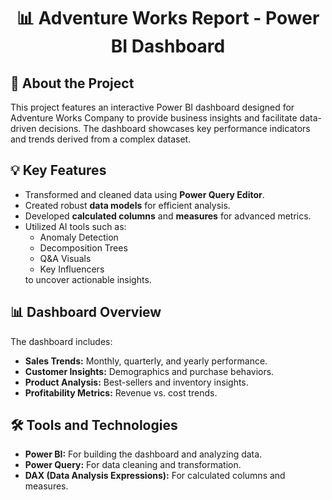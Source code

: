 <h1 align="center">📊 Adventure Works Report - Power BI Dashboard</h1>
<h2>📌 About the Project</h2>
<p>
This project features an interactive Power BI dashboard designed for Adventure Works Company to provide business insights and facilitate data-driven decisions. The dashboard showcases key performance indicators and trends derived from a complex dataset.
</p>

<h2>💡 Key Features</h2>
<ul>
  <li>Transformed and cleaned data using <strong>Power Query Editor</strong>.</li>
  <li>Created robust <strong>data models</strong> for efficient analysis.</li>
  <li>Developed <strong>calculated columns</strong> and <strong>measures</strong> for advanced metrics.</li>
  <li>Utilized AI tools such as:
    <ul>
      <li>Anomaly Detection</li>
      <li>Decomposition Trees</li>
      <li>Q&A Visuals</li>
      <li>Key Influencers</li>
    </ul>
    to uncover actionable insights.</li>
</ul>

<h2>📊 Dashboard Overview</h2>
<p>The dashboard includes:</p>
<ul>
  <li><strong>Sales Trends:</strong> Monthly, quarterly, and yearly performance.</li>
  <li><strong>Customer Insights:</strong> Demographics and purchase behaviors.</li>
  <li><strong>Product Analysis:</strong> Best-sellers and inventory insights.</li>
  <li><strong>Profitability Metrics:</strong> Revenue vs. cost trends.</li>
</ul>

<h2>🛠️ Tools and Technologies</h2>
<ul>
  <li><strong>Power BI:</strong> For building the dashboard and analyzing data.</li>
  <li><strong>Power Query:</strong> For data cleaning and transformation.</li>
  <li><strong>DAX (Data Analysis Expressions):</strong> For calculated columns and measures.</li>
</ul>
